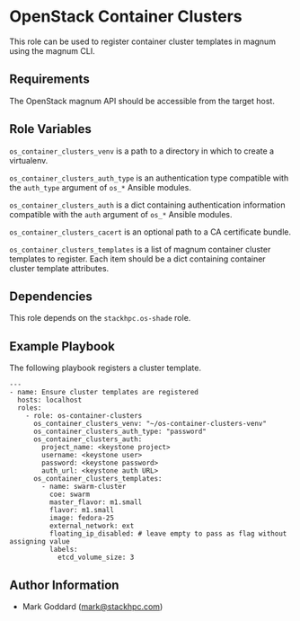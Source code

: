 OpenStack Container Clusters
============================

This role can be used to register container cluster templates in magnum
using the magnum CLI.

Requirements
------------

The OpenStack magnum API should be accessible from the target host.

Role Variables
--------------

`os_container_clusters_venv` is a path to a directory in which to create a
virtualenv.

`os_container_clusters_auth_type` is an authentication type compatible with the
`auth_type` argument of `os_*` Ansible modules.

`os_container_clusters_auth` is a dict containing authentication information
compatible with the `auth` argument of `os_*` Ansible modules.

`os_container_clusters_cacert` is an optional path to a CA certificate bundle.

`os_container_clusters_templates` is a list of magnum container cluster
templates to register. Each item should be a dict containing container cluster
template attributes.

Dependencies
------------

This role depends on the `stackhpc.os-shade` role.

Example Playbook
----------------

The following playbook registers a cluster template.

    ---
    - name: Ensure cluster templates are registered
      hosts: localhost
      roles:
        - role: os-container-clusters
          os_container_clusters_venv: "~/os-container-clusters-venv"
          os_container_clusters_auth_type: "password"
          os_container_clusters_auth:
            project_name: <keystone project>
            username: <keystone user>
            password: <keystone password>
            auth_url: <keystone auth URL>
          os_container_clusters_templates:
            - name: swarm-cluster
              coe: swarm
              master_flavor: m1.small
              flavor: m1.small
              image: fedora-25
              external_network: ext
              floating_ip_disabled: # leave empty to pass as flag without assigning value
              labels:
                etcd_volume_size: 3

Author Information
------------------

- Mark Goddard (<mark@stackhpc.com>)
